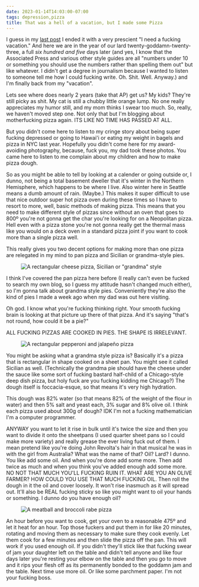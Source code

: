 ```yaml
---
date: 2023-01-14T14:03:00-07:00
tags: depression,pizza
title: That was a hell of a vacation, but I made some Pizza
---
```


I guess in my [last post](https://whatever.todds.cooking/sweet_tater_tacos.html) I ended it with a very prescient "I need a fucking vacation."  And here we are in the year of our lard twenty-goddamn-twenty-three, a full _six hundred and five_ days later (and yes, I know that the Associated Press and various other style guides are all "numbers under 10 or something you should use the numbers rather than spelling them out" but like whatever. I didn't get a degree in journalism because I wanted to listen to someone tell me how I could fucking write. Oh. Shit. Well. Anyway.) and I'm finally back from my "vacation".

Lets see where does nearly 2 years (take that AP) get us? My kids? They're still picky as shit. My cat is still a chubby little orange lump. No one really appreciates my humor still, and my mom thinks I swear too much. So, really, we haven't moved step one. Not only that but I'm blogging about motherfucking pizza again. ITS LIKE NO TIME HAS PASSED AT ALL.

But you didn't come here to listen to my cringe story about being super fucking depressed or going to Hawai'i or eating my weight in bagels and pizza in NYC last year. Hopefully you didn't come here for my award-avoiding photography, because, fuck you, my dad took these photos. You came here to listen to me complain about my children and how to make pizza dough.

So as you might be able to tell by looking at a calender or going outside or, I dunno, not being a total basement dweller that it's winter in the Northern Hemisphere, which happens to be where I live. Also winter here in Seattle means a dumb amount of rain. (Maybe.) This makes it super difficult to use that nice outdoor super hot pizza oven during these times so I have to resort to more, well, basic methods of making pizza. This means that you need to make different style of pizzas since without an oven that goes to 800º you're not gonna get the char you're looking for on a Neopolitan pizza. Hell even with a pizza stone you're not gonna really get the thermal mass like you would on a deck oven in a standard pizza joint if you want to cook more than a single pizza well.

This really gives you two decent options for making more than one pizza are relegated in my mind to pan pizza and Sicilian or grandma-style pies.

<figure>

![A rectangular cheese pizza, Sicilian or "grandma" style](cheese-grandma.jpg)

</figure>

I think I've covered the pan pizza here before (I really can't even be fucked to search my own blog, so I guess my attitude hasn't changed much either), so I'm gonna talk about grandma style pies. Conveniently they're also the kind of pies I made a week ago when my dad was out here visiting. 

Oh god. I know what you're fucking thinking right. Your smooth fucking brain is looking at that picture up there of that pizza. And it's saying "that's not round, how could it be a pie?"

ALL FUCKING PIZZAS ARE COOKED IN PIES. THE SHAPE IS IRRELEVANT.

<figure>

![A rectangular pepperoni and jalapeño pizza](pepperoni-grandma.jpg)

</figure>

You might be asking what a grandma style pizza is? Basically it's a pizza that is rectangular in shape cooked on a sheet pan. You might see it called Sicilian as well. (Technically the grandma pie should have the cheese under the sauce like some sort of fucking bastard half-child of a Chicago-style deep dish pizza, but holy fuck are you fucking kidding me Chicago?) The dough itself is foccacia-esque, so that means it's very high hydration.

This dough was 82% water (so that means 82% of the weight of the flour in water) and then 5% salt and yeast each, 3% sugar and 8% olive oil.  I think each pizza used about 300g of dough? IDK I'm not a fucking mathematician I'm a computer programmer. 

ANYWAY you want to let it rise in bulk until it's twice the size and then you want to divide it onto the sheetpans (I used quarter sheet pans so I could make more variety) and really grease the ever living fuck out of them. I mean pretend like you're doing John Revolta's hair in that musical he was in with the girl from Australia? What was the name of that? Oil? Lard? I dunno. You like add some oil. And when you're done add some more.  Then add twice as much and when you think you've added enough add some more. NO NOT THAT MUCH YOU'LL FUCKING RUIN IT.  WHAT ARE YOU AN OLIVE FARMER? HOW COULD YOU USE THAT MUCH FUCKING OIL. Then roll the dough in it the oil and cover loosely. It won't rise inasmuch as it will spread out. It'll also be REAL fucking sticky so like you might want to oil your hands or something. I dunno do you have enough oil?

<figure>

![A meatball and broccoli rabe pizza](meatball-grandma.jpg)

</figure>

An hour before you want to cook, get your oven to a reasonable 475º and let it heat for an hour. Top those fuckers and put them in for like 20 minutes, rotating and moving them as necessary to make sure they cook evenly.  Let them cook for a few minutes and then slide the pizza off the pan. This will work if you used enough oil. If you didn't they'll stick like that fucking swear of jam your daughter left on the table and didn't tell anyone and like four days later you're resting your elbow on the table and then you go to move and it rips your flesh off as its permanently bonded to the goddamn jam and the table. Next time use more oil. Or like some parchment paper. I'm not your fucking boss.



